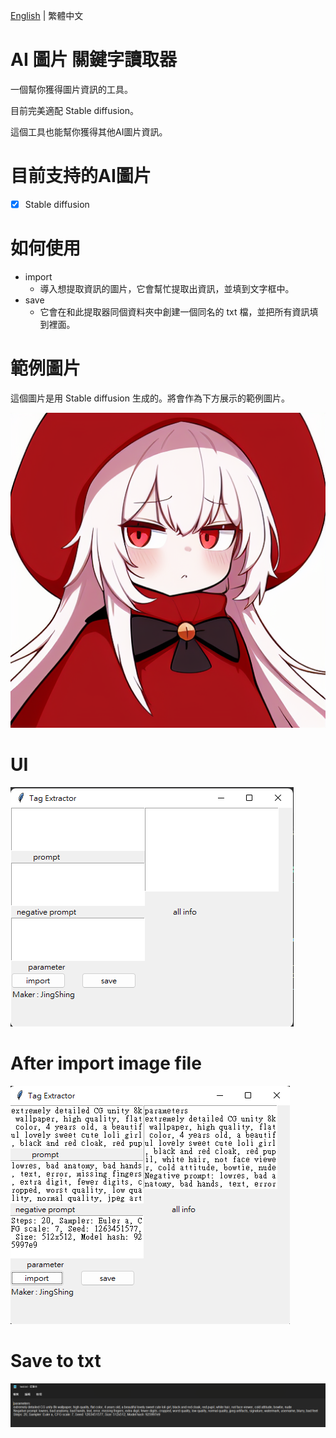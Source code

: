 [English](README.md) | 繁體中文
# AI 圖片 關鍵字讀取器
一個幫你獲得圖片資訊的工具。

目前完美適配 Stable diffusion。

這個工具也能幫你獲得其他AI圖片資訊。
# 目前支持的AI圖片
- [x] Stable diffusion
# 如何使用
* import
  * 導入想提取資訊的圖片，它會幫忙提取出資訊，並填到文字框中。
* save
  * 它會在和此提取器同個資料夾中創建一個同名的 txt 檔，並把所有資訊填到裡面。
# 範例圖片
這個圖片是用 Stable diffusion 生成的。將會作為下方展示的範例圖片。

![test](sample/test.png)
# UI
![UI](image/UI.png)
# After import image file
![import](image/import.png)
# Save to txt
![save](image/save_txt.png)
